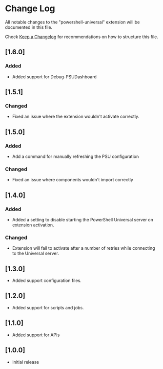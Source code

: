 # Change Log

All notable changes to the "powershell-universal" extension will be documented in this file.

Check [Keep a Changelog](http://keepachangelog.com/) for recommendations on how to structure this file.

## [1.6.0]

### Added

- Added support for Debug-PSUDashboard

## [1.5.1]

### Changed

- Fixed an issue where the extension wouldn't activate correctly.

## [1.5.0]

### Added

- Add a command for manually refreshing the PSU configuration

### Changed

- Fixed an issue where components wouldn't import correctly

## [1.4.0]

### Added

- Added a setting to disable starting the PowerShell Universal server on extension activation.

### Changed

- Extension will fail to activate after a number of retries while connecting to the Universal server.

## [1.3.0]

- Added support configuration files. 

## [1.2.0]

- Added support for scripts and jobs.

## [1.1.0]

- Added support for APIs

## [1.0.0]

- Initial release